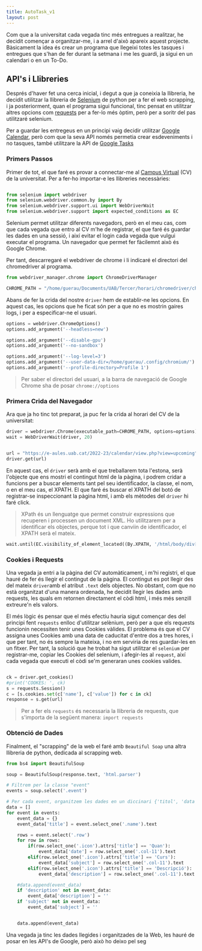 ```yaml
---
title: AutoTask_v1
layout: post
---
```


Com que a la universitat cada vegada tinc més entregues a realitzar, he decidit començar a organitzar-me, i a arrel d'això apareix aquest projecte. Bàsicament la idea és crear un programa que llegeixi totes les tasques i entregues que s'han de fer durant la setmana i me les guardi, ja sigui en un calendari o en un To-Do.


## API's i Llibreries

Després d'haver fet una cerca inicial, i degut a que ja coneixia la llibreria, he decidit utilitzar la llibreria de [Selenium] de python per a fer el web scrapping, i ja posteriorment, quan el programa sigui funcional, tinc pensat en utilitzar altres opcions com [requests] per a fer-lo més òptim, però per a soritr del pas utilitzaré selenium.

Per a guardar les entregeus en un principi vaig decidir utilitzar [Google Calendar], però com que la seva API només permetia crear esdeveniments i no tasques, també utilitzare la API de [Google Tasks]

[Selenium]: https://www.selenium.dev/
[requests]:   https://pypi.org/project/requests/
[Google Calendar]: https://developers.google.com/calendar/api/guides/overview
[Google Tasks]: https://developers.google.com/tasks



### Primers Passos

Primer de tot, el que faré es provar a connectar-me al [Campus Virtual] (CV) de la universitat. Per a fer-ho importar-e les llibreries necessàries:

[Campus Virtual]: https://cv.uab.cat/

```python

from selenium import webdriver
from selenium.webdriver.common.by import By
from selenium.webdriver.support.ui import WebDriverWait
from selenium.webdriver.support import expected_conditions as EC

```
Selenium permet utilitzar diferents navegadors, però en el meu cas, com que cada vegada que entro al CV m'he de registrar, el que faré és guardar les dades en una sessió, i així evitar el login cada vegada que vulgui executar el programa. Un navegador que permet fer fàcilemnt això és Google Chrome. 

Per tant, descarregaré el webdriver de chrome i li indicaré el directori del chromedriver al programa.

```python
from webdriver_manager.chrome import ChromeDriverManager

CHROME_PATH = "/home/guerau/Documents/UAB/Tercer/horari/chromedriver/chromedriver"

```
Abans de fer la crida del nostre `driver` hem de establir-ne les opcions. En aquest cas, les opcions que he ficat són per a que no es mostrin gaires logs, i per a especificar-ne el usuari.

```python
options = webdriver.ChromeOptions()
options.add_argument('--headless=new')

options.add_argument('--disable-gpu')
options.add_argument('--no-sandbox')

options.add_argument('--log-level=3')
options.add_argument('--user-data-dir=/home/guerau/.config/chromium/')
options.add_argument('--profile-directory=Profile 1')

```

> Per saber el directori del usuari, a la barra de navegació de Google Chrome sha de posar `chrome://options`


### Primera Crida del Navegador

Ara que ja ho tinc tot preparat, ja puc fer la crida al horari del CV de la universitat:


```python
driver = webdriver.Chrome(executable_path=CHROME_PATH, options=options)
wait = WebDriverWait(driver, 20)


url = "https://e-aules.uab.cat/2022-23/calendar/view.php?view=upcoming"
driver.get(url)

```

En aquest cas, el `driver` serà amb el que treballarem tota l'estona, serà l'objecte que ens mostri el contingut html de la pàgina, i podrem cridar a funcions per a buscar elements tant pel seu identificador, la classe, el nom, o en el meu cas, el XPATH. El que faré és buscar el XPATH del botó de registrar-se inspeccionant la pàgina html, i amb els mètodes del `driver` hi faré click. 

> XPath és un llenguatge que permet construir expressions que recuperen i processen un document XML. Ho utilitzarem per a identificar els objectes, perque tot i que canviin de identificador, el XPATH serà el mateix.


```python
wait.until(EC.visibility_of_element_located((By.XPATH, '/html/body/div[2]/main/div/div/div[2]/div/a'))).click()
```


### Cookies i Requests 

Una vegada ja entri a la pàgina del CV automàticament, i m'hi registri, el que hauré de fer és llegir el contingut de la pàgina. El contingut es pot llegir des del mateix `driver`amb el atribut `.text` dels objectes. No obstant, com que no està organitzat d'una manera ordenada, he decidit llegir les dades amb requests, les quals em retornen directament el còdi html, i més més senzill extreure'n els valors.

El més lògic és pensar que el més efectiu hauria sigut començar des del principi fent `requests` enlloc d'utilitzar selènium, però per a que els requests funcionin necessiten tenir unes Cookies vàlides. El problema és que el CV assigna unes Cookies amb una data de caducitat d'entre dos a tres hores, i que per tant, no és sempre la mateixa, i no em serviria de res guardar-les en un fitxer. Per tant, la solució que he trobat ha sigut utilitzar el `selenium` per registrar-me, copiar les Cookies del selenium, i afegir-les al `request`, així cada vegada que executi el còdi se'm generaran unes cookies valides.


```python

ck = driver.get_cookies()
#print('COOKES: ', ck)
s = requests.Session()
c = [s.cookies.set(c['name'], c['value']) for c in ck]
response = s.get(url)
```
> Per a fer els `requests` és necessaria la llibreria de requests, que s'importa de la següent manera: `import requests` 

### Obtenció de Dades

Finalment, el "scrapping" de la web el faré amb `Beautiful Soap` una altra llibreria de python, dedicada al scrapping web.


```python
from bs4 import BeautifulSoup

soup = BeautifulSoup(response.text, 'html.parser')

# Filtrem per la classe "event"
events = soup.select('.event')

# Per cada event, organitzem les dades en un diccinari {'titol', 'data', 'assignatura', 'descripcció'}
data = []
for event in events:
    event_data = {}
    event_data['title'] = event.select_one('.name').text

    rows = event.select('.row')
    for row in rows:
        if(row.select_one('.icon').attrs['title'] == 'Quan'):
            event_data['date'] = row.select_one('.col-11').text
        elif(row.select_one('.icon').attrs['title'] == 'Curs'):
            event_data['subject'] = row.select_one('.col-11').text
        elif(row.select_one('.icon').attrs['title'] == 'Descripció'):
            event_data['description'] = row.select_one('.col-11').text

    #data.append(event_data)
    if 'description' not in event_data:
        event_data['description'] = ''
    if 'subject' not in event_data:
        event_data['subject'] = ''


    data.append(event_data)
```

Una vegada ja tinc les dades llegides i organitzades de la Web, les hauré de posar en les API's de Google, però això ho deixo pel seg
